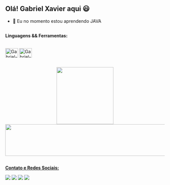 ## Olá! Gabriel Xavier aqui 😃
- 🌱 Eu no momento estou aprendendo JAVA 
##
**Linguagens && Ferramentas:** 
</div>
  <div style="display: inline_block"><br>
  <img align="center" alt="Gabriel-Java" height="30" width="40" src="https://cdn.jsdelivr.net/gh/devicons/devicon/icons/java/java-original.svg">
  <img align="center" alt="Gabriel-Spring" height="30" width="40" src="https://cdn.jsdelivr.net/gh/devicons/devicon/icons/spring/spring-original.svg">
</div>

##

<div align="center">
  <a href="https://github.com/gabrielgrx">
  <img height="180em" src="https://github-readme-stats.vercel.app/api?username=gabrielgrx&show_icons=true&theme=dark&include_all_commits=true&count_private=true"/>
  <img height="100em" width="600" src="https://github-readme-stats.vercel.app/api/top-langs/?username=gabrielgrx&layout=compact&langs_count=7&theme=dark"/>
</div>
  
##
**Contato e Redes Sociais:** 
<div> 
  <a href = "mailto:gabrielgrx@gmail.com"><img src="https://img.shields.io/badge/-Gmail-%23333?style=for-the-badge&logo=gmail&logoColor=white" target="_blank"></a>
  <a href="https://api.whatsapp.com/send?phone=5543996800754" target="_blank"><img src="https://img.shields.io/badge/WhatsApp-25D366?style=for-the-badge&logo=whatsapp&logoColor=white" target="_blank"></a>
  <a href="https://www.linkedin.com/in/gabrielgrx" target="_blank"><img src="https://img.shields.io/badge/-LinkedIn-%230077B5?style=for-the-badge&logo=linkedin&logoColor=white" target="_blank"></a> 
  <a href="https://instagram.com/gabriel.grx" target="_blank"><img src="https://img.shields.io/badge/-Instagram-%23E4405F?style=for-the-badge&logo=instagram&logoColor=white" target="_blank"></a>
</div>
